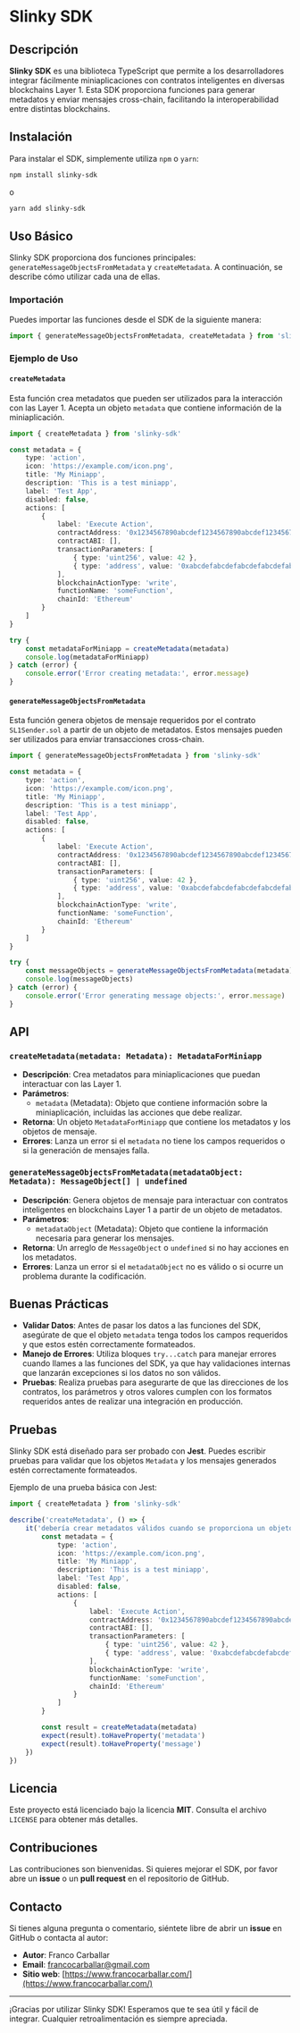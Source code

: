 # Slinky SDK

## Descripción

**Slinky SDK** es una biblioteca TypeScript que permite a los desarrolladores integrar fácilmente miniaplicaciones con contratos inteligentes en diversas blockchains Layer 1. Esta SDK proporciona funciones para generar metadatos y enviar mensajes cross-chain, facilitando la interoperabilidad entre distintas blockchains.

## Instalación

Para instalar el SDK, simplemente utiliza `npm` o `yarn`:

```bash
npm install slinky-sdk
```

o

```bash
yarn add slinky-sdk
```

## Uso Básico

Slinky SDK proporciona dos funciones principales: `generateMessageObjectsFromMetadata` y `createMetadata`. A continuación, se describe cómo utilizar cada una de ellas.

### Importación

Puedes importar las funciones desde el SDK de la siguiente manera:

```typescript
import { generateMessageObjectsFromMetadata, createMetadata } from 'slinky-sdk'
```

### Ejemplo de Uso

#### `createMetadata`

Esta función crea metadatos que pueden ser utilizados para la interacción con las Layer 1. Acepta un objeto `metadata` que contiene información de la miniaplicación.

```typescript
import { createMetadata } from 'slinky-sdk'

const metadata = {
	type: 'action',
	icon: 'https://example.com/icon.png',
	title: 'My Miniapp',
	description: 'This is a test miniapp',
	label: 'Test App',
	disabled: false,
	actions: [
		{
			label: 'Execute Action',
			contractAddress: '0x1234567890abcdef1234567890abcdef12345678',
			contractABI: [],
			transactionParameters: [
				{ type: 'uint256', value: 42 },
				{ type: 'address', value: '0xabcdefabcdefabcdefabcdefabcdefabcdef' }
			],
			blockchainActionType: 'write',
			functionName: 'someFunction',
			chainId: 'Ethereum'
		}
	]
}

try {
	const metadataForMiniapp = createMetadata(metadata)
	console.log(metadataForMiniapp)
} catch (error) {
	console.error('Error creating metadata:', error.message)
}
```

#### `generateMessageObjectsFromMetadata`

Esta función genera objetos de mensaje requeridos por el contrato `SL1Sender.sol` a partir de un objeto de metadatos. Estos mensajes pueden ser utilizados para enviar transacciones cross-chain.

```typescript
import { generateMessageObjectsFromMetadata } from 'slinky-sdk'

const metadata = {
	type: 'action',
	icon: 'https://example.com/icon.png',
	title: 'My Miniapp',
	description: 'This is a test miniapp',
	label: 'Test App',
	disabled: false,
	actions: [
		{
			label: 'Execute Action',
			contractAddress: '0x1234567890abcdef1234567890abcdef12345678',
			contractABI: [],
			transactionParameters: [
				{ type: 'uint256', value: 42 },
				{ type: 'address', value: '0xabcdefabcdefabcdefabcdefabcdefabcdef' }
			],
			blockchainActionType: 'write',
			functionName: 'someFunction',
			chainId: 'Ethereum'
		}
	]
}

try {
	const messageObjects = generateMessageObjectsFromMetadata(metadata)
	console.log(messageObjects)
} catch (error) {
	console.error('Error generating message objects:', error.message)
}
```

## API

### `createMetadata(metadata: Metadata): MetadataForMiniapp`

- **Descripción**: Crea metadatos para miniaplicaciones que puedan interactuar con las Layer 1.
- **Parámetros**:
  - `metadata` (Metadata): Objeto que contiene información sobre la miniaplicación, incluidas las acciones que debe realizar.
- **Retorna**: Un objeto `MetadataForMiniapp` que contiene los metadatos y los objetos de mensaje.
- **Errores**: Lanza un error si el `metadata` no tiene los campos requeridos o si la generación de mensajes falla.

### `generateMessageObjectsFromMetadata(metadataObject: Metadata): MessageObject[] | undefined`

- **Descripción**: Genera objetos de mensaje para interactuar con contratos inteligentes en blockchains Layer 1 a partir de un objeto de metadatos.
- **Parámetros**:
  - `metadataObject` (Metadata): Objeto que contiene la información necesaria para generar los mensajes.
- **Retorna**: Un arreglo de `MessageObject` o `undefined` si no hay acciones en los metadatos.
- **Errores**: Lanza un error si el `metadataObject` no es válido o si ocurre un problema durante la codificación.

## Buenas Prácticas

- **Validar Datos**: Antes de pasar los datos a las funciones del SDK, asegúrate de que el objeto `metadata` tenga todos los campos requeridos y que estos estén correctamente formateados.
- **Manejo de Errores**: Utiliza bloques `try...catch` para manejar errores cuando llames a las funciones del SDK, ya que hay validaciones internas que lanzarán excepciones si los datos no son válidos.
- **Pruebas**: Realiza pruebas para asegurarte de que las direcciones de los contratos, los parámetros y otros valores cumplen con los formatos requeridos antes de realizar una integración en producción.

## Pruebas

Slinky SDK está diseñado para ser probado con **Jest**. Puedes escribir pruebas para validar que los objetos `Metadata` y los mensajes generados estén correctamente formateados.

Ejemplo de una prueba básica con Jest:

```typescript
import { createMetadata } from 'slinky-sdk'

describe('createMetadata', () => {
	it('debería crear metadatos válidos cuando se proporciona un objeto metadata correcto', () => {
		const metadata = {
			type: 'action',
			icon: 'https://example.com/icon.png',
			title: 'My Miniapp',
			description: 'This is a test miniapp',
			label: 'Test App',
			disabled: false,
			actions: [
				{
					label: 'Execute Action',
					contractAddress: '0x1234567890abcdef1234567890abcdef12345678',
					contractABI: [],
					transactionParameters: [
						{ type: 'uint256', value: 42 },
						{ type: 'address', value: '0xabcdefabcdefabcdefabcdefabcdefabcdef' }
					],
					blockchainActionType: 'write',
					functionName: 'someFunction',
					chainId: 'Ethereum'
				}
			]
		}

		const result = createMetadata(metadata)
		expect(result).toHaveProperty('metadata')
		expect(result).toHaveProperty('message')
	})
})
```

## Licencia

Este proyecto está licenciado bajo la licencia **MIT**. Consulta el archivo `LICENSE` para obtener más detalles.

## Contribuciones

Las contribuciones son bienvenidas. Si quieres mejorar el SDK, por favor abre un **issue** o un **pull request** en el repositorio de GitHub.

## Contacto

Si tienes alguna pregunta o comentario, siéntete libre de abrir un **issue** en GitHub o contacta al autor:

- **Autor**: Franco Carballar
- **Email**: [francocarballar@gmail.com](mailto:francocarballar@gmail.com)
- **Sitio web**: [https://www.francocarballar.com/](https://www.francocarballar.com/)

---

¡Gracias por utilizar Slinky SDK! Esperamos que te sea útil y fácil de integrar. Cualquier retroalimentación es siempre apreciada.
